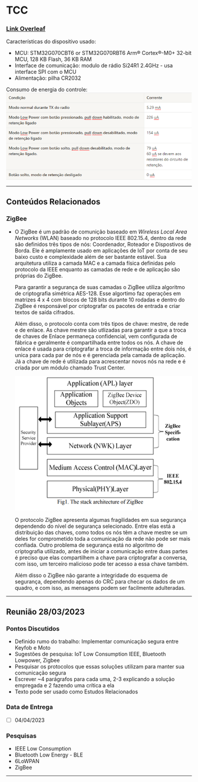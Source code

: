 # TCC

### [Link Overleaf](https://pt.overleaf.com/project/63dbd9dfc1673d779766c71e)

Características do dispositivo usado:
* MCU: STM32G070CBT6 or STM32G070RBT6 Arm® Cortex®-M0+ 32-bit MCU, 128 KB Flash, 36 KB RAM
* Interface de comunicação: modulo de rádio Si24R1 2.4GHz - usa interface SPI com o MCU
* Alimentação: pilha CR2032

Consumo de energia do controle:
![Alt text](imgs/consumo_keyfob.png)

---

## Conteúdos Relacionados
### ZigBee
  * O ZigBee é um padrão de comunição baseado em *Wireless Local Area Networks* (WLAN) baseado no protocolo IEEE 802.15.4, dentro da rede são definidos três tipos de nós: Coordenador, Roteador e Dispostivos de Borda. Ele é amplamente usado em aplicações de IoT por conta de seu baixo custo e complexidade além de ser bastante estável. Sua arquitetura utiliza a camada MAC e a camada física definidas pelo protocolo da IEEE enquanto as camadas de rede e de aplicação são próprias do ZigBee. 
  
    Para garantir a segurança de suas camadas o ZigBee utiliza algoritmo de criptografia simétrica AES-128. Esse algortimo faz operações em matrizes 4 x 4 com blocos de 128 bits durante 10 rodadas e dentro do ZigBee é responsável por criptografar os pacotes de entrada e criar textos de saída cifrados.

    Além disso, o protocolo conta com três tipos de chave: mestre, de rede e de enlace. As chave mestre são utlizadas para garantir a que a troca de chaves de Enlace permaneça confidencial, vem configurada de fábrica e geralmente é compartilhada entre todos os nós. A chave de enlace é usada para criptografar a troca de informação entre dois nós, é unica para cada par de nós e é gerenciada pela camada de aplicação. Já a chave de rede é utilizada para acrescentar novos nós na rede e é criada por um módulo chamado Trust Center.

    ![Arquitetura Zigbee](imgs/zigbee_arch.png)

    O protocolo ZigBee apresenta algumas fragilidades em sua segurança dependendo do nível de segurança selecionado. Entre elas está a distribuição das chaves, como todos os nós têm a chave mestre se um deles for comprometido toda a comunicação da rede não pode ser mais confiada. Outro problema de segurança está no algoritmo de criptografia utilizado, antes de iniciar a comunicação entre duas partes é preciso que elas compartilhem a chave para criptografar a conversa, com isso, um terceiro malicioso pode ter acesso a essa chave também.

    Além disso o ZigBee não garante a integridade do esquema de segurança, dependendo apenas do CRC para checar os dados de um quadro, e com isso, as mensagens podem ser facilmente adulteradas.

---

## Reunião 28/03/2023

### Pontos Discutidos

* Definido rumo do trabalho: Implementar comunicação segura entre Keyfob e Moto
* Sugestões de pesquisa: IoT Low Consumption IEEE, Bluetooth Lowpower, Zigbee
* Pesquisar os protocolos que essas soluções utilizam para manter sua comunicação segura
* Escrever ~4 parágrafos para cada uma, 2-3 explicando a solução empregada e 2 fazendo uma crítica a ela
* Texto pode ser usado como Estudos Relacionados

### Data de Entrega

- [ ] 04/04/2023

### Pesquisas

* IEEE Low Consumption
* Bluetooth Low Energy - BLE
* 6LoWPAN
* ZigBee


---